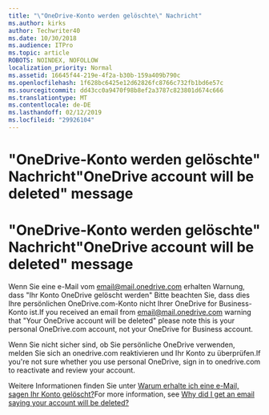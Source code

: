 ```yaml
---
title: "\"OneDrive-Konto werden gelöschte\" Nachricht"
ms.author: kirks
author: Techwriter40
ms.date: 10/30/2018
ms.audience: ITPro
ms.topic: article
ROBOTS: NOINDEX, NOFOLLOW
localization_priority: Normal
ms.assetid: 16645f44-219e-4f2a-b30b-159a409b790c
ms.openlocfilehash: 1f628bc6425e12d62826fc8766c732fb1bd6e57c
ms.sourcegitcommit: dd43cc0a9470f98b8ef2a3787c823801d674c666
ms.translationtype: MT
ms.contentlocale: de-DE
ms.lasthandoff: 02/12/2019
ms.locfileid: "29926104"
---
```

# <a name="onedrive-account-will-be-deleted-message"></a><span data-ttu-id="b9aa0-102">"OneDrive-Konto werden gelöschte" Nachricht</span><span class="sxs-lookup"><span data-stu-id="b9aa0-102">"OneDrive account will be deleted" message</span></span>

# <a name="onedrive-account-will-be-deleted-message"></a><span data-ttu-id="b9aa0-103">"OneDrive-Konto werden gelöschte" Nachricht</span><span class="sxs-lookup"><span data-stu-id="b9aa0-103">"OneDrive account will be deleted" message</span></span>

<span data-ttu-id="b9aa0-104">Wenn Sie eine e-Mail vom email@mail.onedrive.com erhalten Warnung, dass "Ihr Konto OneDrive gelöscht werden" Bitte beachten Sie, dass dies Ihre persönlichen OneDrive.com-Konto nicht Ihrer OneDrive for Business-Konto ist.</span><span class="sxs-lookup"><span data-stu-id="b9aa0-104">If you received an email from email@mail.onedrive.com warning that "Your OneDrive account will be deleted" please note this is your personal OneDrive.com account, not your OneDrive for Business account.</span></span> 
  
<span data-ttu-id="b9aa0-105">Wenn Sie nicht sicher sind, ob Sie persönliche OneDrive verwenden, melden Sie sich an onedrive.com reaktivieren und Ihr Konto zu überprüfen.</span><span class="sxs-lookup"><span data-stu-id="b9aa0-105">If you're not sure whether you use personal OneDrive, sign in to onedrive.com to reactivate and review your account.</span></span>
  
<span data-ttu-id="b9aa0-106">Weitere Informationen finden Sie unter [Warum erhalte ich eine e-Mail, sagen Ihr Konto gelöscht?](https://go.microsoft.com/fwlink/?linkid=2036151&amp;clcid=0x409)</span><span class="sxs-lookup"><span data-stu-id="b9aa0-106">For more information, see [Why did I get an email saying your account will be deleted?](https://go.microsoft.com/fwlink/?linkid=2036151&amp;clcid=0x409)</span></span>
  

